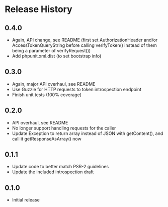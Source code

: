 # Release History

## 0.4.0
* Again, API change, see README (first set AuthorizationHeader and/or 
  AccessTokenQueryString before calling verifyToken() instead of them being
  a parameter of verifyRequest())
* Add phpunit.xml.dist (to set bootstrap info)

## 0.3.0
* Again, major API overhaul, see README
* Use Guzzle for HTTP requests to token introspection endpoint
* Finish unit tests (100% coverage)

## 0.2.0
* API overhaul, see README
* No longer support handling requests for the caller
* Update Exception to return array instead of JSON with getContent(), and
  call it getResponseAsArray() now

## 0.1.1
* Update code to better match PSR-2 guidelines
* Update the included introspection draft

## 0.1.0
* Initial release
